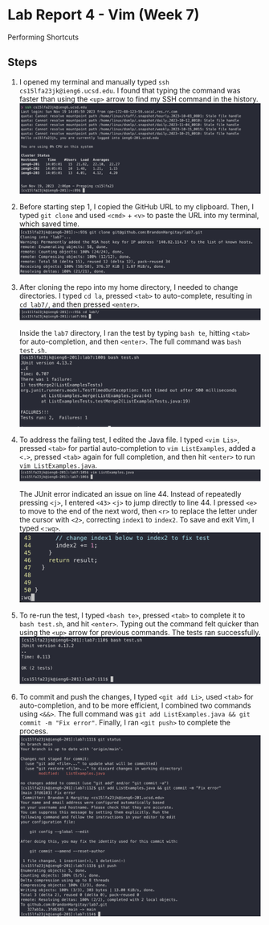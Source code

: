 # Lab Report 4 - Vim (Week 7)
Performing Shortcuts 

## Steps

1. I opened my terminal and manually typed `ssh cs15lfa23jk@ieng6.ucsd.edu`. I found that typing the command was faster than using the `<up>` arrow to find my SSH command in the history.
   ![Screenshot1](./images/step1.png) 

2. Before starting step 1, I copied the GitHub URL to my clipboard. Then, I typed `git clone` and used `<cmd>` + `<v>` to paste the URL into my terminal, which saved time.
   ![Screenshot1](./images/step2.png) 

3. After cloning the repo into my home directory, I needed to change directories. I typed `cd la`, pressed `<tab>` to auto-complete, resulting in `cd lab7/`, and then pressed `<enter>`.
   ![Screenshot1](./images/step3_1.png) 
   
   Inside the `lab7` directory, I ran the test by typing `bash te`, hitting `<tab>` for auto-completion, and then `<enter>`. The full command was `bash test.sh`.
   ![Screenshot1](./images/step3_2.png) 

4. To address the failing test, I edited the Java file. I typed `<vim Lis>`, pressed `<tab>` for partial auto-completion to `vim ListExamples`, added a `<.>`, pressed `<tab>` again for full completion, and then hit `<enter>` to run `vim ListExamples.java`.
   ![Screenshot1](./images/step4.png)
   
   The JUnit error indicated an issue on line 44. Instead of repeatedly pressing `<j>`, I entered `<43>` `<j>` to jump directly to line 44. I pressed `<e>` to move to the end of the next word, then `<r>` to replace the letter under the cursor with `<2>`, correcting `index1` to `index2`. To save and exit Vim, I typed `<:wq>`.
   ![Screenshot1](./images/step4_2.png)

5. To re-run the test, I typed `<bash te>`, pressed `<tab>` to complete it to `bash test.sh`, and hit `<enter>`. Typing out the command felt quicker than using the `<up>` arrow for previous commands. The tests ran successfully.
   ![Screenshot1](./images/step5.png)

6. To commit and push the changes, I typed `<git add Li>`, used `<tab>` for auto-completion, and to be more efficient, I combined two commands using `<&&>`. The full command was `git add ListExamples.java && git commit -m "Fix error"`. Finally, I ran `<git push>` to complete the process.
   ![Screenshot1](./images/step6.png)
